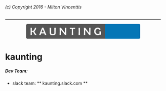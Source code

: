 ###### (c) Copyright 2016 - Milton Vincenttis
<hr style="background-color: black;"/>
<div style="text-align:center"><img src="./resources/img/kauting-icon.png"/></div>

# kaunting
##### Dev Team:
* slack team: ** kaunting.slack.com **

